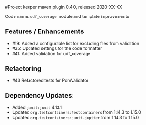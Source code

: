 #Project keeper maven plugin 0.4.0, released 2020-XX-XX

Code name: `udf_coverage` module and template improvements

## Features / Enhancements

* #19: Added a configurable list for excluding files from validation
* #35: Updated settings for the code formatter 
* #41: Added validation for udf_coverage

## Refactoring 

* #43 Refactored tests for PomValidator

## Dependency Updates:

* Added `junit:junit` 4.13.1
* Updated `org.testcontainers:testcontainers` from 1.14.3 to 1.15.0
* Updated `org.testcontainers:junit-jupiter` from 1.14.3 to 1.15.0